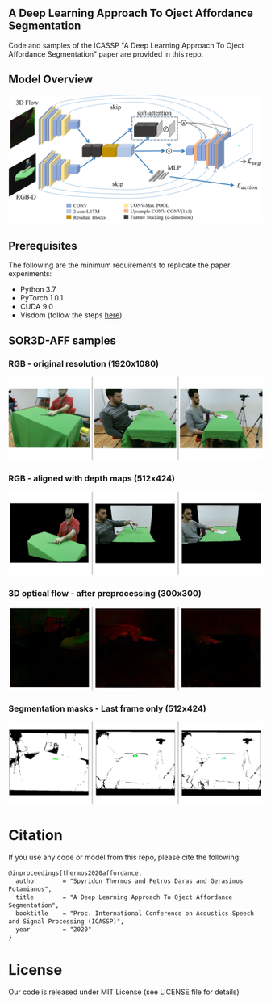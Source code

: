 ## A Deep Learning Approach To Oject Affordance Segmentation
Code and samples of the ICASSP "A Deep Learning Approach To Oject Affordance Segmentation" paper are provided in this repo. 

## Model Overview

![concept](./sor3d-aff_samples/concept.png)

## Prerequisites
The following are the minimum requirements to replicate the paper experiments:
- Python 3.7
- PyTorch 1.0.1
- CUDA 9.0
- Visdom (follow the steps [here](https://github.com/facebookresearch/visdom))

## SOR3D-AFF samples

### RGB - original resolution (1920x1080)
![rgb_full](./sor3d-aff_samples/rgb_full.png)

### RGB - aligned with depth maps (512x424)
![rgb_aligned](./sor3d-aff_samples/rgb_aligned.png)

### 3D optical flow - after preprocessing (300x300)
![3Dflow](./sor3d-aff_samples/3Dflow.png)

### Segmentation masks - Last frame only (512x424)
![seg_mask](./sor3d-aff_samples/seg_mask.png)

# Citation
If you use any code or model from this repo, please cite the following:
```
@inproceedings{thermos2020affordance,
  author       = "Spyridon Thermos and Petros Daras and Gerasimos Potamianos",
  title        = "A Deep Learning Approach To Oject Affordance Segmentation",
  booktitle    = "Proc. International Conference on Acoustics Speech and Signal Processing (ICASSP)",
  year         = "2020"
}
```

# License
Our code is released under MIT License (see LICENSE file for details)
